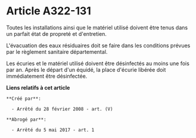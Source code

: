 # Article A322-131

Toutes les installations ainsi que le matériel utilisé doivent être tenus dans un parfait état de propreté et d'entretien.

L'évacuation des eaux résiduaires doit se faire dans les conditions prévues par le règlement sanitaire départemental.

Les écuries et le matériel utilisé doivent être désinfectés au moins une fois par an. Après le départ d'un équidé, la place
d'écurie libérée doit immédiatement être désinfectée.

**Liens relatifs à cet article**

	**Créé par**:

	  - Arrêté du 28 février 2008 - art. (V)

	**Abrogé par**:

	  - Arrêté du 5 mai 2017 - art. 1
